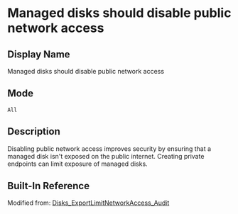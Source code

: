 # Managed disks should disable public network access

## Display Name

Managed disks should disable public network access

## Mode

`All`

## Description

Disabling public network access improves security by ensuring that a managed disk isn't exposed on the public internet. Creating private endpoints can limit exposure of managed disks.

## Built-In Reference

Modified from: [Disks_ExportLimitNetworkAccess_Audit](https://github.com/Azure/azure-policy/blob/master/built-in-policies/policyDefinitions/Compute/Disks_ExportLimitNetworkAccess_Audit.json)